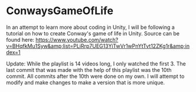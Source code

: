 # ConwaysGameOfLife
In an attempt to learn more about coding in Unity, I will be following a tutorial on how to create Conway's game of life in Unity. Source can be found here: https://www.youtube.com/watch?v=BHqfkMu1Syw&amp;list=PLiRrp7UEG13YiTwVr1wPnYtTvt12ZKg1r&amp;index=1

Update: While the playlist is 14 videos long, I only watched the first 3. The last commit that was made with the help of this playlist was the 10th commit. 
All commits after the 10th were done on my own. I will attempt to modify and make changes to make a version that is more unique. 
